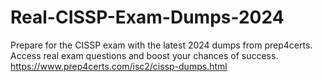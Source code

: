 # Real-CISSP-Exam-Dumps-2024

Prepare for the CISSP exam with the latest 2024 dumps from prep4certs. Access real exam questions and boost your chances of success. https://www.prep4certs.com/isc2/cissp-dumps.html
